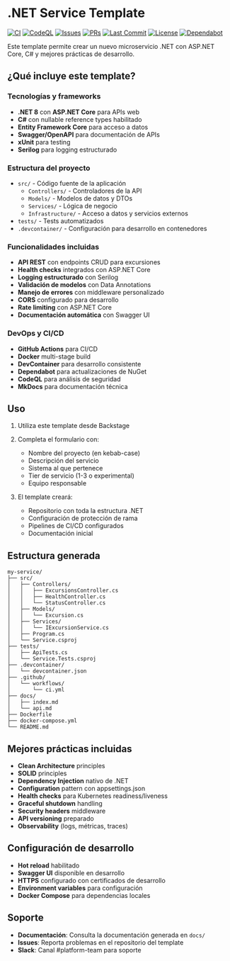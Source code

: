 # .NET Service Template

<!-- Badges (templated) -->
<p align="left">
   <a href="https://github.com/${{values.github_organization}}/${{values.repo_name}}/actions/workflows/ci.yml"><img alt="CI" src="https://img.shields.io/github/actions/workflow/status/${{values.github_organization}}/${{values.repo_name}}/ci.yml?branch=main&label=CI&logo=github" /></a>
   <a href="https://github.com/${{values.github_organization}}/${{values.repo_name}}/security/code-scanning"><img alt="CodeQL" src="https://img.shields.io/github/actions/workflow/status/${{values.github_organization}}/${{values.repo_name}}/codeql.yml?branch=main&label=CodeQL&logo=github" /></a>
   <a href="https://github.com/${{values.github_organization}}/${{values.repo_name}}/issues"><img alt="Issues" src="https://img.shields.io/github/issues/${{values.github_organization}}/${{values.repo_name}}?logo=github" /></a>
   <a href="https://github.com/${{values.github_organization}}/${{values.repo_name}}/pulls"><img alt="PRs" src="https://img.shields.io/github/issues-pr/${{values.github_organization}}/${{values.repo_name}}?logo=github" /></a>
   <a href="https://github.com/${{values.github_organization}}/${{values.repo_name}}/commits/main"><img alt="Last Commit" src="https://img.shields.io/github/last-commit/${{values.github_organization}}/${{values.repo_name}}?logo=github" /></a>
   <a href="https://github.com/${{values.github_organization}}/${{values.repo_name}}/blob/main/LICENSE"><img alt="License" src="https://img.shields.io/github/license/${{values.github_organization}}/${{values.repo_name}}" /></a>
   <a href="https://github.com/${{values.github_organization}}/${{values.repo_name}}/network/dependencies"><img alt="Dependabot" src="https://img.shields.io/badge/Dependabot-enabled-success?logo=dependabot" /></a>
</p>

Este template permite crear un nuevo microservicio .NET con ASP.NET Core, C# y mejores prácticas de desarrollo.

## ¿Qué incluye este template?

### Tecnologías y frameworks
- **.NET 8** con **ASP.NET Core** para APIs web
- **C#** con nullable reference types habilitado
- **Entity Framework Core** para acceso a datos
- **Swagger/OpenAPI** para documentación de APIs
- **xUnit** para testing
- **Serilog** para logging estructurado

### Estructura del proyecto
- `src/` - Código fuente de la aplicación
  - `Controllers/` - Controladores de la API
  - `Models/` - Modelos de datos y DTOs
  - `Services/` - Lógica de negocio
  - `Infrastructure/` - Acceso a datos y servicios externos
- `tests/` - Tests automatizados
- `.devcontainer/` - Configuración para desarrollo en contenedores

### Funcionalidades incluidas
- **API REST** con endpoints CRUD para excursiones
- **Health checks** integrados con ASP.NET Core
- **Logging estructurado** con Serilog
- **Validación de modelos** con Data Annotations
- **Manejo de errores** con middleware personalizado
- **CORS** configurado para desarrollo
- **Rate limiting** con ASP.NET Core
- **Documentación automática** con Swagger UI

### DevOps y CI/CD
- **GitHub Actions** para CI/CD
- **Docker** multi-stage build
- **DevContainer** para desarrollo consistente
- **Dependabot** para actualizaciones de NuGet
- **CodeQL** para análisis de seguridad
- **MkDocs** para documentación técnica

## Uso

1. Utiliza este template desde Backstage
2. Completa el formulario con:
   - Nombre del proyecto (en kebab-case)
   - Descripción del servicio
   - Sistema al que pertenece
   - Tier de servicio (1-3 o experimental)
   - Equipo responsable

3. El template creará:
   - Repositorio con toda la estructura .NET
   - Configuración de protección de rama
   - Pipelines de CI/CD configurados
   - Documentación inicial

## Estructura generada

```
my-service/
├── src/
│   ├── Controllers/
│   │   ├── ExcursionsController.cs
│   │   ├── HealthController.cs
│   │   └── StatusController.cs
│   ├── Models/
│   │   └── Excursion.cs
│   ├── Services/
│   │   └── IExcursionService.cs
│   ├── Program.cs
│   └── Service.csproj
├── tests/
│   ├── ApiTests.cs
│   └── Service.Tests.csproj
├── .devcontainer/
│   └── devcontainer.json
├── .github/
│   └── workflows/
│       └── ci.yml
├── docs/
│   ├── index.md
│   └── api.md
├── Dockerfile
├── docker-compose.yml
└── README.md
```

## Mejores prácticas incluidas

- **Clean Architecture** principles
- **SOLID** principles
- **Dependency Injection** nativo de .NET
- **Configuration** pattern con appsettings.json
- **Health checks** para Kubernetes readiness/liveness
- **Graceful shutdown** handling
- **Security headers** middleware
- **API versioning** preparado
- **Observability** (logs, métricas, traces)

## Configuración de desarrollo

- **Hot reload** habilitado
- **Swagger UI** disponible en desarrollo
- **HTTPS** configurado con certificados de desarrollo
- **Environment variables** para configuración
- **Docker Compose** para dependencias locales

## Soporte

- **Documentación**: Consulta la documentación generada en `docs/`
- **Issues**: Reporta problemas en el repositorio del template
- **Slack**: Canal #platform-team para soporte
